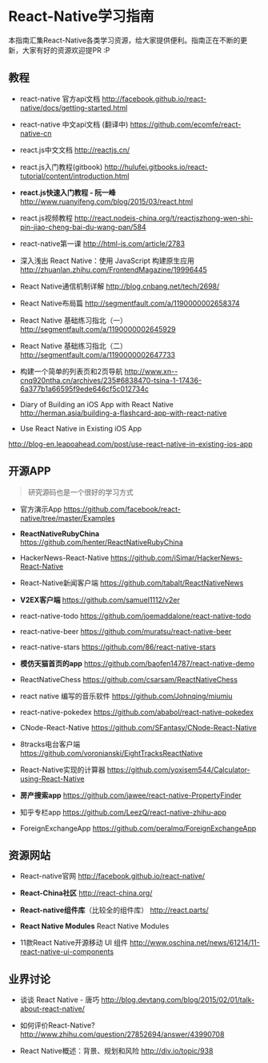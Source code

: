 # React-Native学习指南
本指南汇集React-Native各类学习资源，给大家提供便利。指南正在不断的更新，大家有好的资源欢迎提PR :P

## 教程

* react-native 官方api文档
http://facebook.github.io/react-native/docs/getting-started.html

* react-native 中文api文档 (翻译中)
https://github.com/ecomfe/react-native-cn

* react.js中文文档
http://reactjs.cn/

* react.js入门教程(gitbook)
http://hulufei.gitbooks.io/react-tutorial/content/introduction.html

* **react.js快速入门教程 - 阮一峰**
http://www.ruanyifeng.com/blog/2015/03/react.html

* react.js视频教程
http://react.nodejs-china.org/t/reactjszhong-wen-shi-pin-jiao-cheng-bai-du-wang-pan/584

* react-native第一课
http://html-js.com/article/2783

* 深入浅出 React Native：使用 JavaScript 构建原生应用
http://zhuanlan.zhihu.com/FrontendMagazine/19996445

* React Native通信机制详解
http://blog.cnbang.net/tech/2698/

* React Native布局篇
http://segmentfault.com/a/1190000002658374

* React Native 基础练习指北（一）
http://segmentfault.com/a/1190000002645929

* React Native 基础练习指北（二）
http://segmentfault.com/a/1190000002647733

* 构建一个简单的列表页和2页导航
http://www.xn--cnq920ntha.cn/archives/235#6838470-tsina-1-17436-6a377b1a66595f9ede646cf5c012734c

* Diary of Building an iOS App with React Native
http://herman.asia/building-a-flashcard-app-with-react-native

* Use React Native in Existing iOS App

http://blog-en.leapoahead.com/post/use-react-native-in-existing-ios-app


## 开源APP

> 研究源码也是一个很好的学习方式

* 官方演示App
https://github.com/facebook/react-native/tree/master/Examples

* **ReactNativeRubyChina**
https://github.com/henter/ReactNativeRubyChina

* HackerNews-React-Native
https://github.com/iSimar/HackerNews-React-Native

* React-Native新闻客户端
https://github.com/tabalt/ReactNativeNews

* **V2EX客户端**
https://github.com/samuel1112/v2er

* react-native-todo
https://github.com/joemaddalone/react-native-todo

* react-native-beer
https://github.com/muratsu/react-native-beer

* react-native-stars
https://github.com/86/react-native-stars

* **模仿天猫首页的app**
https://github.com/baofen14787/react-native-demo

* ReactNativeChess
https://github.com/csarsam/ReactNativeChess

* react native 编写的音乐软件
https://github.com/Johnqing/miumiu

* react-native-pokedex
https://github.com/ababol/react-native-pokedex

* CNode-React-Native
https://github.com/SFantasy/CNode-React-Native

* 8tracks电台客户端
https://github.com/voronianski/EightTracksReactNative

* React-Native实现的计算器
https://github.com/yoxisem544/Calculator-using-React-Native

* **房产搜索app**
https://github.com/jawee/react-native-PropertyFinder

* 知乎专栏app
https://github.com/LeezQ/react-native-zhihu-app

* ForeignExchangeApp
https://github.com/peralmq/ForeignExchangeApp


## 资源网站

* React-native官网
http://facebook.github.io/react-native/

* **React-China社区**
http://react-china.org/


* **React-native组件库**（比较全的组件库）
http://react.parts/

* **React Native Modules** 
React Native Modules

* 11款React Native开源移动 UI 组件
http://www.oschina.net/news/61214/11-react-native-ui-components

## 业界讨论

* 谈谈 React Native - 唐巧
http://blog.devtang.com/blog/2015/02/01/talk-about-react-native/

* 如何评价React-Native?
http://www.zhihu.com/question/27852694/answer/43990708

* React Native概述：背景、规划和风险
http://div.io/topic/938